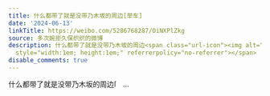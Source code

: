 ```yaml
---
title: 什么都带了就是没带乃木坂的周边[举车]
date: '2024-06-13'
linkTitle: https://weibo.com/5286768287/OiNXPlZkg
source: 多次婉拒久保织织的微博
description: 什么都带了就是没带乃木坂的周边<span class="url-icon"><img alt="[举车]" src="https://face.t.sinajs.cn/t4/appstyle/expression/ext/normal/82/2023_Liftabicycle_org.png"
  style="width:1em; height:1em;" referrerpolicy="no-referrer"></span>  ...
disable_comments: true
---
```

什么都带了就是没带乃木坂的周边<span class="url-icon"><img alt="[举车]" src="https://face.t.sinajs.cn/t4/appstyle/expression/ext/normal/82/2023_Liftabicycle_org.png" style="width:1em; height:1em;" referrerpolicy="no-referrer"></span>  ...